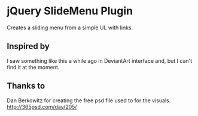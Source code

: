 # jQuery SlideMenu Plugin
Creates a sliding menu from a simple UL with links.

## Inspired by
I saw something like this a while ago in DeviantArt interface and, but I can't find it at the moment.

## Thanks to
Dan Berkowitz for creating the free psd file used to for the visuals.
http://365psd.com/day/205/